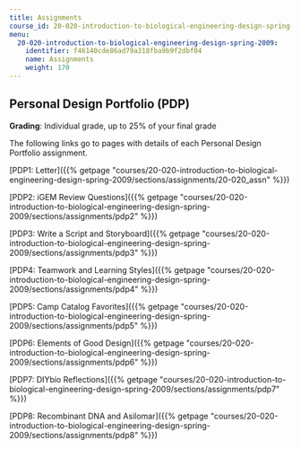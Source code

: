 ```yaml
---
title: Assignments
course_id: 20-020-introduction-to-biological-engineering-design-spring-2009
menu:
  20-020-introduction-to-biological-engineering-design-spring-2009:
    identifier: f46140cde86ad79a318fba9b9f2dbf04
    name: Assignments
    weight: 170
---
```

Personal Design Portfolio (PDP)
-------------------------------

**Grading**: Individual grade, up to 25% of your final grade

The following links go to pages with details of each Personal Design Portfolio assignment.

[PDP1: Letter]({{% getpage "courses/20-020-introduction-to-biological-engineering-design-spring-2009/sections/assignments/20-020_assn" %}})

[PDP2: iGEM Review Questions]({{% getpage "courses/20-020-introduction-to-biological-engineering-design-spring-2009/sections/assignments/pdp2" %}})

[PDP3: Write a Script and Storyboard]({{% getpage "courses/20-020-introduction-to-biological-engineering-design-spring-2009/sections/assignments/pdp3" %}})

[PDP4: Teamwork and Learning Styles]({{% getpage "courses/20-020-introduction-to-biological-engineering-design-spring-2009/sections/assignments/pdp4" %}})

[PDP5: Camp Catalog Favorites]({{% getpage "courses/20-020-introduction-to-biological-engineering-design-spring-2009/sections/assignments/pdp5" %}})

[PDP6: Elements of Good Design]({{% getpage "courses/20-020-introduction-to-biological-engineering-design-spring-2009/sections/assignments/pdp6" %}})

[PDP7: DIYbio Reflections]({{% getpage "courses/20-020-introduction-to-biological-engineering-design-spring-2009/sections/assignments/pdp7" %}})

[PDP8: Recombinant DNA and Asilomar]({{% getpage "courses/20-020-introduction-to-biological-engineering-design-spring-2009/sections/assignments/pdp8" %}})